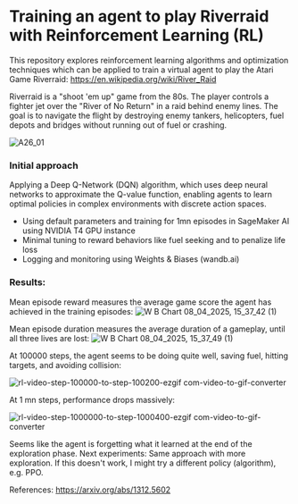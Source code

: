 # Training an agent to play Riverraid with Reinforcement Learning (RL)

This repository explores reinforcement learning algorithms and optimization techniques which can be applied to train a virtual agent to play the Atari Game Riverraid: https://en.wikipedia.org/wiki/River_Raid

Riverraid is a "shoot 'em up" game from the 80s. The player controls a fighter jet over the "River of No Return" in a raid behind enemy lines. The goal is to navigate the flight by destroying enemy tankers, helicopters, fuel depots and bridges without running out of fuel or crashing.

![A26_01](https://github.com/user-attachments/assets/cf73aaf9-3937-4530-bab1-887f257b2182)

### Initial approach

Applying a Deep Q-Network (DQN) algorithm, which uses deep neural networks to approximate the Q-value function, enabling agents to learn optimal policies in complex environments with discrete action spaces. 

- Using default parameters and training for 1mn episodes in SageMaker AI using NVIDIA T4 GPU instance
- Minimal tuning to reward behaviors like fuel seeking and to penalize life loss
- Logging and monitoring using Weights & Biases (wandb.ai)

### Results:

Mean episode reward measures the average game score the agent has achieved in the training episodes:
![W B Chart 08_04_2025, 15_37_42 (1)](https://github.com/user-attachments/assets/d80e979d-f48e-4afb-ac20-364ebef59ac5)

Mean episode duration measures the average duration of a gameplay, until all three lives are lost:
![W B Chart 08_04_2025, 15_37_49 (1)](https://github.com/user-attachments/assets/79571dd8-6ff9-410a-ac2e-dba84a9e901f)

At 100000 steps, the agent seems to be doing quite well, saving fuel, hitting targets, and avoiding collision:

![rl-video-step-100000-to-step-100200-ezgif com-video-to-gif-converter](https://github.com/user-attachments/assets/e6e442be-ac2a-4ab7-8820-76b51ab2ead7)

At 1 mn steps, performance drops massively:

![rl-video-step-1000000-to-step-1000400-ezgif com-video-to-gif-converter](https://github.com/user-attachments/assets/c422e04e-1b0b-4885-a6b5-3ecc5e124a9d)

Seems like the agent is forgetting what it learned at the end of the exploration phase. Next experiments: Same approach with more exploration. If this doesn't work, I might try a different policy (algorithm), e.g. PPO.


References:
https://arxiv.org/abs/1312.5602


